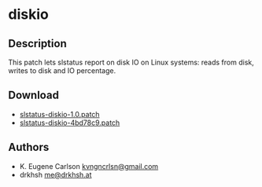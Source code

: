 diskio
======

Description
-----------
This patch lets slstatus report on disk IO on Linux systems: reads
from disk, writes to disk and IO percentage.

Download
--------
* [slstatus-diskio-1.0.patch](slstatus-diskio-1.0.patch)
* [slstatus-diskio-4bd78c9.patch](slstatus-diskio-4bd78c9.patch)

Authors
-------
* K. Eugene Carlson <kvngncrlsn@gmail.com>
* drkhsh <me@drkhsh.at>
